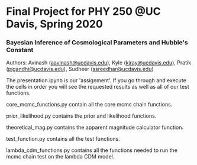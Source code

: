 # Final Project for PHY 250 @UC Davis, Spring 2020

### Bayesian Inference of Cosmological Parameters and Hubble's Constant

Authors: Avinash (aavinash@ucdavis.edu), Kyle (kjray@ucdavis.edu), Pratik (pjgandhi@ucdavis.edu), Sudheer (ssreedhar@ucdavis.edu)

The presentation.ipynb is our 'assignment'. If you go through and execute the cells in order you will see the requested results
as well as all of our test functions.

core_mcmc_functions.py contain all the core mcmc chain functions.

prior_likelihood.py contains the prior and likelihood functions.

theoretical_mag.py contains the apparent magnitude calculator function.

test_function.py contains all the test functions.

lambda_cdm_functions.py contains all the functions needed to run the mcmc chain test on the lambda CDM model.

